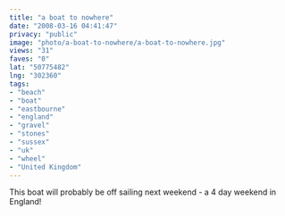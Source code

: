 ```yaml
---
title: "a boat to nowhere"
date: "2008-03-16 04:41:47"
privacy: "public"
image: "photo/a-boat-to-nowhere/a-boat-to-nowhere.jpg"
views: "31"
faves: "0"
lat: "50775482"
lng: "302360"
tags:
- "beach"
- "boat"
- "eastbourne"
- "england"
- "gravel"
- "stones"
- "sussex"
- "uk"
- "wheel"
- "United Kingdom"
---
```

This boat will probably be off sailing next weekend - a 4 day weekend in England!
